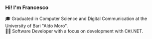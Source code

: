 <h3>Hi! I'm Francesco </h3>
🎓 Graduated in Computer Science and Digital Communication at the University of Bari "Aldo Moro". <br/>
👨‍💻 Software Developer with a focus on development with C#/.NET.


<!--
**francescofranco/francescofranco** is a ✨ _special_ ✨ repository because its `README.md` (this file) appears on your GitHub profile.

Here are some ideas to get you started:

- 🔭 I’m currently working on ...
- 🌱 I’m currently learning ...
- 👯 I’m looking to collaborate on ...
- 🤔 I’m looking for help with ...
- 💬 Ask me about ...
- 📫 How to reach me: ...
- 😄 Pronouns: ...
- ⚡ Fun fact: ...
-->

